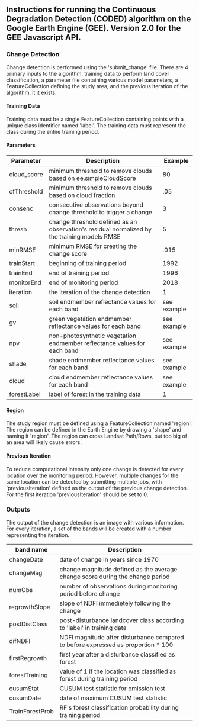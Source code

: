 ## Instructions for running the Continuous Degradation Detection (CODED) algorithm on the Google Earth Engine (GEE). Version 2.0 for the GEE Javascript API. 

### Change Detection

Change detection is performed using the 'submit_change' file. There are 4 primary inputs to the algorithm: training data to perform land cover classification, a parameter file containing various model parameters, a FeatureCollection defining the study area, and the previous iteration of the algorithm, it it exists. 

#### Training Data

Training data must be a single FeatureCollection containing points with a unique class identifier named 'label'. The training data must represent the class during the entire training period. 

#### Parameters

| Parameter | Description | Example |
| --- | --- | --- |
| cloud_score | minimum threshold to remove clouds based on ee.simpleCloudScore | 80 |
| cfThreshold | minimum threshold to remove clouds based on cloud fraction | .05 |
| consenc | consecutive observations beyond change threshold to trigger a change | 3 |
| thresh | change threshold defined as an observation's residual normalized by the training models RMSE | 5 |
| minRMSE | minimum RMSE for creating the change score | .015 |
| trainStart | beginning of training period | 1992 |
| trainEnd | end of training period | 1996 |
| monitorEnd | end of monitoring period | 2018 |
| iteration | the iteration of the change detection | 1 |
| soil | soil endmember reflectance values for each band | see example | 
| gv | green vegetation endmember reflectance values for each band | see example |  
| npv | non-photosynthetic vegetation endmember reflectance values for each band | see example |  
| shade | shade endmember reflectance values for each band | see example |  
| cloud | cloud endmember reflectance values for each band | see example |  
| forestLabel | label of forest in the training data | 1 |

#### Region

The study region must be defined using a FeatureCollection named 'region'. The region can be defined in the Earth Engine by drawing a 'shape' and naming it 'region'. The region can cross Landsat Path/Rows, but too big of an area will likely cause errors.

#### Previous Iteration

To reduce computational intensity only one change is detected for every location over the monitoring period. However, multiple changes for the same location can be detected by submitting multiple jobs, with 'previousIteration' defined as the output of the previous change detection. For the first iteration 'previousIteration' should be set to 0. 

### Outputs

The output of the change detection is an image with various information. For every iteration, a set of the bands will be created with a number representing the iteration. 

| band name | Description |
| --- | --- |
| changeDate | date of change in years since 1970
| changeMag | change magnitude defined as the average change score during the change period |
| numObs | number of observations during monitoring period before change |
| regrowthSlope | slope of NDFI immedietely following the change |
| postDistClass | post-disturbance landcover class according to 'label' in training data |
| difNDFI | NDFI magnitude after disturbance compared to before expressed as proportion * 100 | 
| firstRegrowth | first year after a disturbance classified as forest |
| forestTraining | value of 1 if the location was classified as forest during training period |
| cusumStat | CUSUM test statistic for omission test |
| cusumDate | date of maximum CUSUM test statistic | 
| TrainForestProb | RF's forest classification probability during training period |
